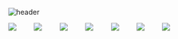 <div>
  
  <!--Header-->
  ![header](https://capsule-render.vercel.app/api?type=venom&color=gradient&fontSize=60&height=300&section=header&text=Nothing,%20Ordinary%20Sunday)
  
</div>

<div>
  <!--Body-->
    <div>
      <!--Python-->
      <img src="https://img.shields.io/badge/Python-3776AB?style=flat-square&logo=Python&logoColor=white"/>
      <!--JavaScript-->
      <img src="https://img.shields.io/badge/JavaScript-F7DF1E?style=flat-square&logo=JavaScript&logoColor=white"/>
      <!--HTML5-->
      <img src="https://img.shields.io/badge/HTML5-E34F26?style=flat-square&logo=HTML5&logoColor=white"/>
      <!--CSS-->
      <img src="https://img.shields.io/badge/CSS3-1572B6?style=flat-square&logo=CSS3&logoColor=white"/>
      <!--Flask-->
      <img src="https://img.shields.io/badge/Flask-000000?style=flat-square&logo=Flask&logoColor=white"/>
      <!--Amazon AWS-->
      <img src="https://img.shields.io/badge/Amazon AWS-232F3E?style=flat-square&logo=AWS&logoColor=white"/>
      <!--MySQL-->
      <img src="https://img.shields.io/badge/MySQL-4479A1?style=flat-square&logo=MySQL&logoColor=white"/>
    </div>
  
</div>

<!--
**Jiyu-Kim/Jiyu-Kim** is a ✨ _special_ ✨ repository because its `README.md` (this file) appears on your GitHub profile.

Here are some ideas to get you started:
- Hi there 👋
- 🔭 I’m currently working on ...
- 🌱 I’m currently learning ...
- 👯 I’m looking to collaborate on ...
- 🤔 I’m looking for help with ...
- 💬 Ask me about ...
- 📫 How to reach me: ...
- 😄 Pronouns: ...
- ⚡ Fun fact: ...
-->
